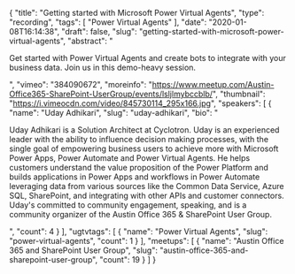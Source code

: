 {
  "title": "Getting started with Microsoft Power Virtual Agents",
  "type": "recording",
  "tags": [
    "Power Virtual Agents"
  ],
  "date": "2020-01-08T16:14:38",
  "draft": false,
  "slug": "getting-started-with-microsoft-power-virtual-agents",
  "abstract": "<p>Get started with Power Virtual Agents and create bots to integrate with your business data. Join us in this demo-heavy session.</p>",
  "vimeo": "384090672",
  "moreinfo": "https://www.meetup.com/Austin-Office365-SharePoint-UserGroup/events/lsljlmybccblb/",
  "thumbnail": "https://i.vimeocdn.com/video/845730114_295x166.jpg",
  "speakers": [
    {
      "name": "Uday Adhikari",
      "slug": "uday-adhikari",
      "bio": "<p>Uday Adhikari is a Solution Architect at Cyclotron. Uday is an experienced leader with the ability to influence decision making processes, with the single goal of empowering business users to achieve more with Microsoft Power Apps, Power Automate and Power Virtual Agents. He helps customers understand the value proposition of the Power Platform and builds applications in Power Apps and workflows in Power Automate leveraging data from various sources like the Common Data Service, Azure SQL, SharePoint, and integrating with other APIs and customer connectors. Uday's committed to community engagement, speaking, and is a community organizer of the Austin Office 365 & SharePoint User Group.</p>",
      "count": 4
    }
  ],
  "ugtvtags": [
    {
      "name": "Power Virtual Agents",
      "slug": "power-virtual-agents",
      "count": 1
    }
  ],
  "meetups": [
    {
      "name": "Austin Office 365 and SharePoint User Group",
      "slug": "austin-office-365-and-sharepoint-user-group",
      "count": 19
    }
  ]
}